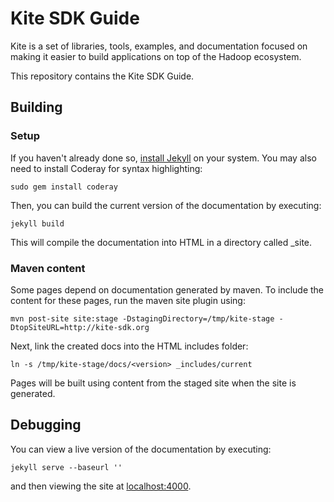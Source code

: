# Kite SDK Guide

Kite is a set of libraries, tools, examples, and documentation focused on
making it easier to build applications on top of the Hadoop ecosystem.

This repository contains the Kite SDK Guide.

## Building

### Setup

If you haven't already done so, [install Jekyll](http://jekyllrb.com/docs/installation/) on your system. You may also
need to install Coderay for syntax highlighting:

```
sudo gem install coderay
```

Then, you can build the current version of the documentation by executing:

```
jekyll build
```

This will compile the documentation into HTML in a directory called \_site.

### Maven content

Some pages depend on documentation generated by maven. To include the content for these pages, run the maven site plugin using:

```
mvn post-site site:stage -DstagingDirectory=/tmp/kite-stage -DtopSiteURL=http://kite-sdk.org
```

Next, link the created docs into the HTML includes folder:

```
ln -s /tmp/kite-stage/docs/<version> _includes/current
```

Pages will be built using content from the staged site when the site is generated.

## Debugging

You can view a live version of the documentation by executing:

```
jekyll serve --baseurl ''
```

and then viewing the site at [localhost:4000](http://localhost:4000).

